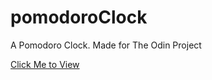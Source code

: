 # pomodoroClock

A Pomodoro Clock. Made for The Odin Project

[Click Me to View](https://rileyloudon.github.io/pomodoroClock/)
